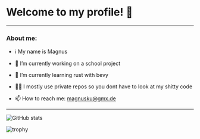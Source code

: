 # Welcome to my profile! 👋
---
### About me:

- ℹ️ My name is Magnus

- 🔭 I’m currently working on a school project

- 🌱 I’m currently learning rust with bevy

- 😶‍🌫️ I mostly use private repos so you dont have to look at my shitty code

- 📫 How to reach me: magnusku@gmx.de
---

![GitHub stats](https://github-readme-stats.vercel.app/api?username=camelcaseisthebest&show_icons=true&theme=codeSTACKr&bg_color=00000000)

![trophy](https://github-profile-trophy.vercel.app/?username=camelcaseisthebest&theme=juicyfresh&no-bg=true)

<!--- ![Top Langs](https://github-readme-stats.vercel.app/api/top-langs/?username=camelcaseisthebest&theme=codeSTACKr&bg_color=00000000) --->
